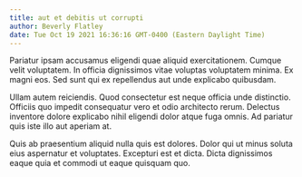 ```yaml
---
title: aut et debitis ut corrupti
author: Beverly Flatley
date: Tue Oct 19 2021 16:36:16 GMT-0400 (Eastern Daylight Time)
---
```

Pariatur ipsam accusamus eligendi quae aliquid exercitationem. Cumque velit voluptatem. In officia dignissimos vitae voluptas voluptatem minima. Ex magni eos. Sed sunt qui ex repellendus aut unde explicabo quibusdam.

 Ullam autem reiciendis. Quod consectetur est neque officia unde distinctio. Officiis quo impedit consequatur vero et odio architecto rerum. Delectus inventore dolore explicabo nihil eligendi dolor atque fuga omnis. Ad pariatur quis iste illo aut aperiam at.

 Quis ab praesentium aliquid nulla quis est dolores. Dolor qui ut minus soluta eius aspernatur et voluptates. Excepturi est et dicta. Dicta dignissimos eaque quia et commodi ut eaque quisquam quo.